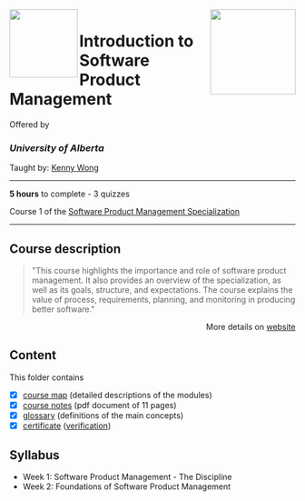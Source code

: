 <a href="https://www.coursera.org/learn/introduction-to-software-product-management?specialization=product-management">
<img src="/img/Introduction%20to%20Software%20Product%20Management%20logo.avif" width="150" height="150" align="right">
</a>

<img src="https://upload.wikimedia.org/wikipedia/en/e/e8/University_of_Alberta_Logo_%282021%29.svg" width="120" height="120" align="left">

# Introduction to Software Product Management

Offered by 
### *University of Alberta*

Taught by: [Kenny Wong](https://www.coursera.org/instructor/kennyw)

---

**5 hours** to complete - 3 quizzes

Course 1 of the [Software Product Management Specialization](../) 

---

## Course description

>"This course highlights the importance and role of software product management. It also provides an overview of the specialization, as well as its goals, structure, and expectations. The course explains the value of process, requirements, planning, and monitoring in producing better software."

<p align="right">More details on <a href="https://www.coursera.org/learn/introduction-to-software-product-management">website</a></p>

## Content
This folder contains 
- [x] [course map](./Resources/Course-Map---Introduction-to-Software-Product-Management.pdf) (detailed descriptions of the modules)
- [x] [course notes](./Resources/Course-Notes---Introduction-to-Software-Product-Management.pdf) (pdf document of 11 pages)
- [x] [glossary](./Resources/Glossary---Introduction-to-Software-Product-Management.pdf) (definitions of the main concepts)
- [x] [certificate](./Certificate/Coursera_Certificate_Introduction_to_Software_Product_Management.pdf) ([verification](https://coursera.org/verify/BCTAZQGH5AHE))

## Syllabus
- Week 1: Software Product Management - The Discipline
- Week 2: Foundations of Software Product Management


